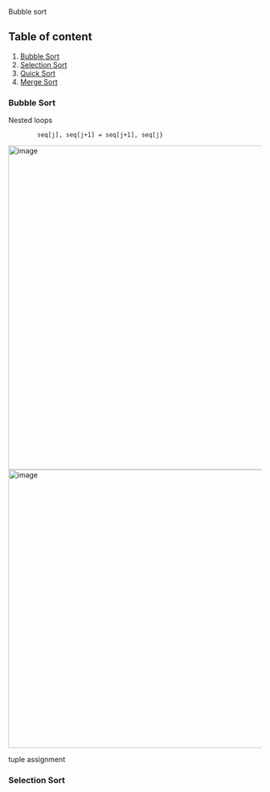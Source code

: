 
Bubble sort



## Table of content

1. [Bubble Sort](#Bubble-Sort)
2. [Selection Sort](#Selection-Sort)
3. [Quick Sort](#Quick-Sort)
4. [Merge Sort](#Merge-Sort)


###  Bubble Sort

Nested loops



            seq[j], seq[j+1] = seq[j+1], seq[j}
            
            
 <img width="645" alt="image" src="https://user-images.githubusercontent.com/63984422/194930267-c5f674ec-8f3a-4409-9856-22b41767304b.png">

 <img width="554" alt="image" src="https://user-images.githubusercontent.com/63984422/194930361-665eaee4-bbc7-4fe7-bdf0-16d6745e0b65.png">

 
 tuple assignment
 
###  Selection Sort
